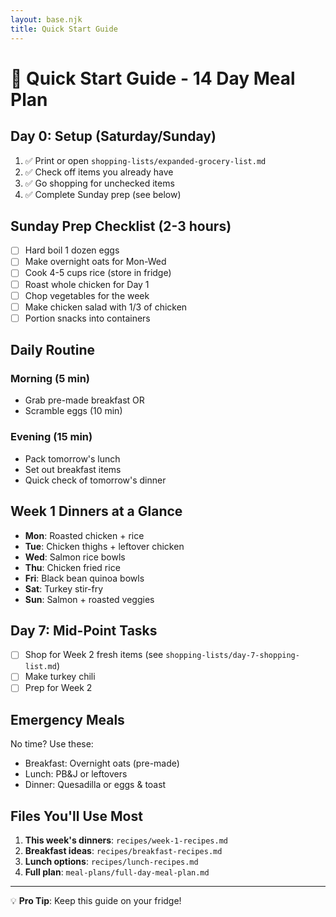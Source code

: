 ```yaml
---
layout: base.njk
title: Quick Start Guide
---
```


# 🚀 Quick Start Guide - 14 Day Meal Plan

## Day 0: Setup (Saturday/Sunday)
1. ✅ Print or open `shopping-lists/expanded-grocery-list.md`
2. ✅ Check off items you already have
3. ✅ Go shopping for unchecked items
4. ✅ Complete Sunday prep (see below)

## Sunday Prep Checklist (2-3 hours)
- [ ] Hard boil 1 dozen eggs
- [ ] Make overnight oats for Mon-Wed
- [ ] Cook 4-5 cups rice (store in fridge)
- [ ] Roast whole chicken for Day 1
- [ ] Chop vegetables for the week
- [ ] Make chicken salad with 1/3 of chicken
- [ ] Portion snacks into containers

## Daily Routine
### Morning (5 min)
- Grab pre-made breakfast OR
- Scramble eggs (10 min)

### Evening (15 min)
- Pack tomorrow's lunch
- Set out breakfast items
- Quick check of tomorrow's dinner

## Week 1 Dinners at a Glance
- **Mon**: Roasted chicken + rice
- **Tue**: Chicken thighs + leftover chicken
- **Wed**: Salmon rice bowls
- **Thu**: Chicken fried rice
- **Fri**: Black bean quinoa bowls
- **Sat**: Turkey stir-fry
- **Sun**: Salmon + roasted veggies

## Day 7: Mid-Point Tasks
- [ ] Shop for Week 2 fresh items (see `shopping-lists/day-7-shopping-list.md`)
- [ ] Make turkey chili
- [ ] Prep for Week 2

## Emergency Meals
No time? Use these:
- Breakfast: Overnight oats (pre-made)
- Lunch: PB&J or leftovers
- Dinner: Quesadilla or eggs & toast

## Files You'll Use Most
1. **This week's dinners**: `recipes/week-1-recipes.md`
2. **Breakfast ideas**: `recipes/breakfast-recipes.md` 
3. **Lunch options**: `recipes/lunch-recipes.md`
4. **Full plan**: `meal-plans/full-day-meal-plan.md`

---
💡 **Pro Tip**: Keep this guide on your fridge!
